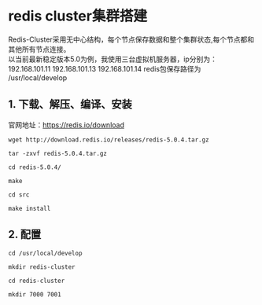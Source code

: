 # redis cluster集群搭建 #
Redis-Cluster采用无中心结构，每个节点保存数据和整个集群状态,每个节点都和其他所有节点连接。  
以当前最新稳定版本5.0为例，我使用三台虚拟机服务器，ip分别为：192.168.101.11 192.168.101.13 192.168.101.14 
redis包保存路径为 /usr/local/develop 

## 1. 下载、解压、编译、安装 ##
官网地址：https://redis.io/download

    wget http://download.redis.io/releases/redis-5.0.4.tar.gz

    tar -zxvf redis-5.0.4.tar.gz

    cd redis-5.0.4/

    make

	cd src

	make install

    
## 2. 配置 ##

    cd /usr/local/develop

	mkdir redis-cluster

	cd redis-cluster

	mkdir 7000 7001

	

